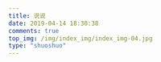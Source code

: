 ```yaml
---
title: 说说
date: 2019-04-14 18:30:38
comments: true
top_img: /img/index_img/index_img-04.jpg
type: "shuoshuo"
---
```

